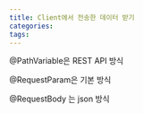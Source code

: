 ```yaml
---
title: Client에서 전송한 데이터 받기
categories: 
tags:
---
```




@PathVariable은 REST API 방식

@RequestParam은 기본 방식

@RequestBody 는 json 방식